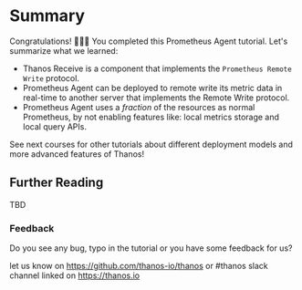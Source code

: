 # Summary

Congratulations! 🎉🎉🎉
You completed this Prometheus Agent tutorial. Let's summarize what we learned:

* Thanos Receive is a component that implements the `Prometheus Remote Write` protocol.
* Prometheus Agent can be deployed to remote write its metric data in real-time to another server that implements the Remote Write protocol.
* Prometheus Agent uses a _fraction_ of the resources as normal Prometheus, by not enabling features like: local metrics storage and local query APIs.

See next courses for other tutorials about different deployment models and more advanced features of Thanos!

## Further Reading

TBD

### Feedback

Do you see any bug, typo in the tutorial or you have some feedback for us?

let us know on https://github.com/thanos-io/thanos or #thanos slack channel linked on https://thanos.io